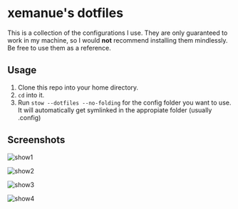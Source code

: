 # xemanue's dotfiles

This is a collection of the configurations I use. They are only guaranteed to work in my machine, so I would **not** recommend installing them mindlessly. Be free to use them as a reference.

## Usage
1. Clone this repo into your home directory.
2. `cd` into it.
3. Run `stow --dotfiles --no-folding` for the config folder you want to use. It will automatically get symlinked in the appropiate folder (usually .config)

## Screenshots
![show1](https://github.com/user-attachments/assets/82841610-d51e-4ed4-8348-76ea7543ab46)

![show2](https://github.com/user-attachments/assets/5e266d37-66c5-440e-9e62-7294a1408cda)

![show3](https://github.com/user-attachments/assets/7a621de7-8970-4fb4-a1ef-102e41b36b81)

![show4](https://github.com/user-attachments/assets/7baac88b-95d2-4435-a3cf-2d3fd2b90424)
